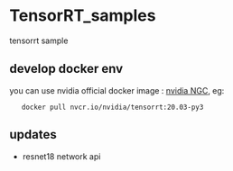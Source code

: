 
# TensorRT_samples

tensorrt sample

## develop docker env

 you can use nvidia official docker image : [nvidia NGC](https://ngc.nvidia.com/catalog/containers/nvidia:tensorrt/tags), eg:

 ```shell
    docker pull nvcr.io/nvidia/tensorrt:20.03-py3
 ```

## updates

* resnet18 network api 
